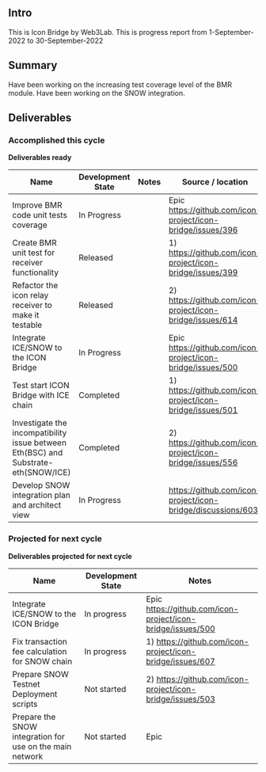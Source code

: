 ## Intro

This is Icon Bridge by Web3Lab. This is progress report from 1-September-2022 to 30-September-2022

## Summary

Have been working on the increasing test coverage level of the BMR module.
Have been working on the SNOW integration.

## Deliverables

### Accomplished this cycle

__Deliverables ready__

| Name                                                                               | Development State | Notes | Source / location                                           |
|------------------------------------------------------------------------------------|-------------------|-------|-------------------------------------------------------------|
| Improve BMR code unit tests coverage                                               | In Progress       |       | Epic https://github.com/icon-project/icon-bridge/issues/396 |
| Create BMR unit test for receiver functionality                                    | Released          |       | 1) https://github.com/icon-project/icon-bridge/issues/399   |
| Refactor the icon relay receiver to make it testable                               | Released          |       | 2) https://github.com/icon-project/icon-bridge/issues/614   |
| Integrate ICE/SNOW to the ICON Bridge                                              | In Progress       |       | Epic https://github.com/icon-project/icon-bridge/issues/500 |
| Test start ICON Bridge with ICE chain                                              | Completed         |       | 1) https://github.com/icon-project/icon-bridge/issues/501   |
| Investigate the incompatibility issue between Eth(BSC) and Substrate-eth(SNOW/ICE) | Completed         |       | 2) https://github.com/icon-project/icon-bridge/issues/556   |
| Develop SNOW integration plan and architect view                                   | In Progress       |       | https://github.com/icon-project/icon-bridge/discussions/603 |


### Projected for next cycle

__Deliverables projected for next cycle__

| Name                                                     | Development State | Notes                                                       |
|----------------------------------------------------------|-------------------|-------------------------------------------------------------|
| Integrate ICE/SNOW to the ICON Bridge                    | In progress       | Epic https://github.com/icon-project/icon-bridge/issues/500 |
| Fix transaction fee calculation for SNOW chain           | In progress       | 1) https://github.com/icon-project/icon-bridge/issues/607   |
| Prepare SNOW Testnet Deployment scripts                  | Not started       | 2) https://github.com/icon-project/icon-bridge/issues/503   |
| Prepare the SNOW integration for use on the main network | Not started       | Epic                                                        |

